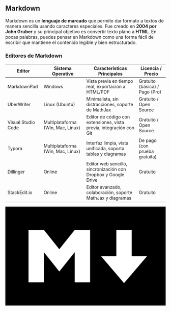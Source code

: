 ## Markdown

Markdown es un **lenguaje de marcado** que permite dar formato a textos de manera sencilla usando caracteres especiales. Fue creado en **2004 por John Gruber** y su principal objetivo es convertir texto plano a **HTML**. En pocas palabras, puedes pensar en Markdown como una forma fácil de escribir que mantiene el contenido legible y bien estructurado.

### Editores de Markdown

| Editor            | Sistema Operativo                 | Características Principales                                         | Licencia / Precio                     |
|-------------------|-----------------------------------|---------------------------------------------------------------------|---------------------------------------|
| MarkdownPad       | Windows                           | Vista previa en tiempo real, exportación a HTML/PDF                 | Gratuito (básica) / Pago (Pro)        |
| UberWriter        | Linux (Ubuntu)                    | Minimalista, sin distracciones, soporte de MathJax                  | Gratuito / Open Source                |
| Visual Studio Code| Multiplataforma (Win, Mac, Linux) | Editor de código con extensiones, vista previa, integración con Git | Gratuito / Open Source                |
| Typora            | Multiplataforma (Win, Mac, Linux) | Interfaz limpia, vista unificada, soporta tablas y diagramas        | De pago (con prueba gratuita)         |
| Dillinger         | Online                            | Editor web sencillo, sincronización con Dropbox y Google Drive      | Gratuito                              |
| StackEdit.io      | Online                            | Editor avanzado, colaboración, soporte MathJax y diagramas          | Gratuito                              |


![markdown](img/markdown_inte-1024x630.png)
